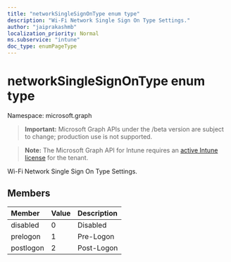 ```yaml
---
title: "networkSingleSignOnType enum type"
description: "Wi-Fi Network Single Sign On Type Settings."
author: "jaiprakashmb"
localization_priority: Normal
ms.subservice: "intune"
doc_type: enumPageType
---
```


# networkSingleSignOnType enum type

Namespace: microsoft.graph
> **Important:** Microsoft Graph APIs under the /beta version are subject to change; production use is not supported.

> **Note:** The Microsoft Graph API for Intune requires an [active Intune license](https://go.microsoft.com/fwlink/?linkid=839381) for the tenant.


Wi-Fi Network Single Sign On Type Settings.

## Members
|Member|Value|Description|
|:---|:---|:---|
|disabled|0|Disabled|
|prelogon|1|Pre-Logon|
|postlogon|2|Post-Logon|
